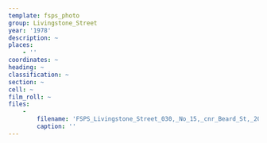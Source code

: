 ```yaml
---
template: fsps_photo
group: Livingstone_Street
year: '1978'
description: ~
places:
    - ''
coordinates: ~
heading: ~
classification: ~
section: ~
cell: ~
film_roll: ~
files:
    -
        filename: 'FSPS_Livingstone_Street_030,_No_15,_cnr_Beard_St,_20-6-L,_1978.png'
        caption: ''
---
```

